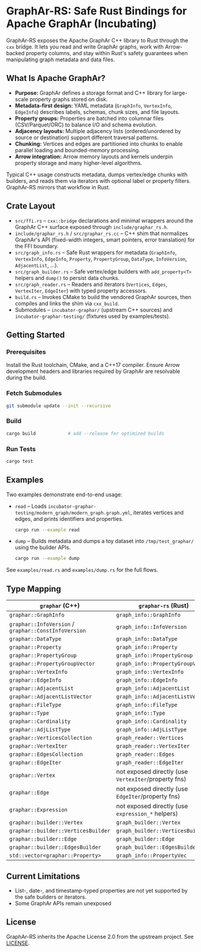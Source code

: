# GraphAr-RS: Safe Rust Bindings for Apache GraphAr (Incubating)

GraphAr-RS exposes the Apache GraphAr C++ library to Rust through the `cxx` bridge. It lets you read and write GraphAr graphs, work with Arrow-backed property columns, and stay within Rust's safety guarantees when manipulating graph metadata and data files.

## What Is Apache GraphAr?

- **Purpose:** GraphAr defines a storage format and C++ library for large-scale property graphs stored on disk.
- **Metadata-first design:** YAML metadata (`GraphInfo`, `VertexInfo`, `EdgeInfo`) describes labels, schemas, chunk sizes, and file layouts.
- **Property groups:** Properties are batched into columnar files (CSV/Parquet/ORC) to balance I/O and schema evolution.
- **Adjacency layouts:** Multiple adjacency lists (ordered/unordered by source or destination) support different traversal patterns.
- **Chunking:** Vertices and edges are partitioned into chunks to enable parallel loading and bounded-memory processing.
- **Arrow integration:** Arrow memory layouts and kernels underpin property storage and many higher-level algorithms.

Typical C++ usage constructs metadata, dumps vertex/edge chunks with builders, and reads them via iterators with optional label or property filters. GraphAr-RS mirrors that workflow in Rust.

## Crate Layout

- `src/ffi.rs` – `cxx::bridge` declarations and minimal wrappers around the GraphAr C++ surface exposed through `include/graphar_rs.h`.
- `include/graphar_rs.h` / `src/graphar_rs.cc` – C++ shim that normalizes GraphAr's API (fixed-width integers, smart pointers, error translation) for the FFI boundary.
- `src/graph_info.rs` – Safe Rust wrappers for metadata (`GraphInfo`, `VertexInfo`, `EdgeInfo`, `Property`, `PropertyGroup`, `DataType`, `InfoVersion`, `AdjacentList`, ...).
- `src/graph_builder.rs` – Safe vertex/edge builders with `add_property<T>` helpers and `dump()` to persist data chunks.
- `src/graph_reader.rs` – Readers and iterators (`Vertices`, `Edges`, `VertexIter`, `EdgeIter`) with typed property accessors.
- `build.rs` – Invokes CMake to build the vendored GraphAr sources, then compiles and links the shim via `cxx_build`.
- Submodules – `incubator-graphar/` (upstream C++ sources) and `incubator-graphar-testing/` (fixtures used by examples/tests).

## Getting Started

### Prerequisites

Install the Rust toolchain, CMake, and a C++17 compiler. Ensure Arrow development headers and libraries required by GraphAr are resolvable during the build.

### Fetch Submodules

```bash
git submodule update --init --recursive
```

### Build

```bash
cargo build            # add --release for optimized builds
```

### Run Tests

```bash
cargo test
```

## Examples

Two examples demonstrate end-to-end usage:

- `read` – Loads `incubator-graphar-testing/modern_graph/modern_graph.graph.yml`, iterates vertices and edges, and prints identifiers and properties.

  ```bash
  cargo run --example read
  ```

- `dump` – Builds metadata and dumps a toy dataset into `/tmp/test_graphar/` using the builder APIs.

  ```bash
  cargo run --example dump
  ```

See `examples/read.rs` and `examples/dump.rs` for the full flows.

## Type Mapping

| `graphar` (C++) | `graphar-rs` (Rust) |
| --- | --- |
| `graphar::GraphInfo` | `graph_info::GraphInfo` |
| `graphar::InfoVersion` / `graphar::ConstInfoVersion` | `graph_info::InfoVersion` |
| `graphar::DataType` | `graph_info::DataType` |
| `graphar::Property` | `graph_info::Property` |
| `graphar::PropertyGroup` | `graph_info::PropertyGroup` |
| `graphar::PropertyGroupVector` | `graph_info::PropertyGroupVector` |
| `graphar::VertexInfo` | `graph_info::VertexInfo` |
| `graphar::EdgeInfo` | `graph_info::EdgeInfo` |
| `graphar::AdjacentList` | `graph_info::AdjacentList` |
| `graphar::AdjacentListVector` | `graph_info::AdjacentListVector` |
| `graphar::FileType` | `graph_info::FileType` |
| `graphar::Type` | `graph_info::Type` |
| `graphar::Cardinality` | `graph_info::Cardinality` |
| `graphar::AdjListType` | `graph_info::AdjListType` |
| `graphar::VerticesCollection` | `graph_reader::Vertices` |
| `graphar::VertexIter` | `graph_reader::VertexIter` |
| `graphar::EdgesCollection` | `graph_reader::Edges` |
| `graphar::EdgeIter` | `graph_reader::EdgeIter` |
| `graphar::Vertex` | not exposed directly (use `VertexIter`/property fns) |
| `graphar::Edge` | not exposed directly (use `EdgeIter`/property fns) |
| `graphar::Expression` | not exposed directly (use `expression_*` helpers) |
| `graphar::builder::Vertex` | `graph_builder::Vertex` |
| `graphar::builder::VerticesBuilder` | `graph_builder::VerticesBuilder` |
| `graphar::builder::Edge` | `graph_builder::Edge` |
| `graphar::builder::EdgesBuilder` | `graph_builder::EdgesBuilder` |
| `std::vector<graphar::Property>` | `graph_info::PropertyVec` |

## Current Limitations

- List-, date-, and timestamp-typed properties are not yet supported by the safe builders or iterators.
- Some GraphAr APIs remain unexposed

## License

GraphAr-RS inherits the Apache License 2.0 from the upstream project. See [LICENSE](LICENSE).

